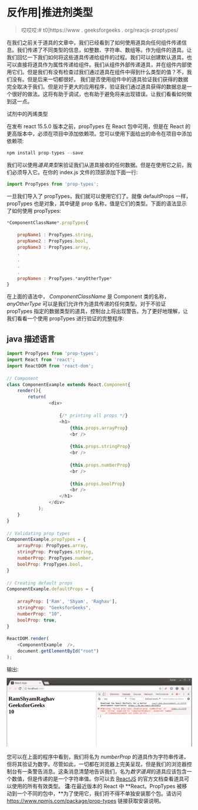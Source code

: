 # 反作用|推进剂类型

> 哎哎哎:# t0]https://www . geeksforgeeks . org/reacjs-proptypes/

在我们之前关于道具的文章中，我们已经看到了如何使用道具向任何组件传递信息。我们传递了不同类型的信息，如整数、字符串、数组等。作为组件的道具。让我们回忆一下我们如何将这些道具传递给组件的过程。我们可以创建默认道具，也可以直接将道具作为属性传递给组件。我们从组件外部传递道具，并在组件内部使用它们。但是我们有没有检查过我们通过道具在组件中得到什么类型的值？不，我们没有。但是后来一切都很好。
我们是否使用组件中的道具验证我们获得的数据完全取决于我们。但是对于更大的应用程序，验证我们通过道具获得的数据总是一个很好的做法。这将有助于调试，也有助于避免将来出现错误。让我们看看如何做到这一点。

试剂中的丙烯类型

在发布 react 15.5.0 版本之前，propTypes 在 React 包中可用，但是在 React 的更高版本中，必须在项目中添加依赖项。您可以使用下面给出的命令在项目中添加依赖项:

```jsx
npm install prop-types --save
```

我们可以使用*道具类型*来验证我们从道具接收的任何数据。但是在使用它之前，我们必须导入它。在你的 index.js 文件的顶部添加下面一行:

```jsx
import PropTypes from 'prop-types';
```

一旦我们导入了 propTypes，我们就可以使用它们了。就像 defaultProps 一样，propTypes 也是对象，其中键是 prop 名称，值是它们的类型。下面的语法显示了如何使用 propTypes:

```jsx
*ComponentClassName*.propTypes{

    propName1 : PropTypes.string,
    propName2 : PropTypes.bool,
    propName3 : PropTypes.array,
    .
    .
    .
    .
    propNamen : PropTypes.*anyOtherType*
}
```

在上面的语法中， *ComponentClassName* 是 Component 类的名称， *anyOtherType* 可以是我们允许作为道具传递的任何类型。对于不验证 propTypes 指定的数据类型的道具，控制台上将出现警告。为了更好地理解，让我们看看一个使用 propTypes 进行验证的完整程序:

## java 描述语言

```jsx
import PropTypes from 'prop-types';
import React from 'react';
import ReactDOM from 'react-dom';

// Component
class ComponentExample extends React.Component{
    render(){
        return(
                <div>

                    {/* printing all props */}
                    <h1>
                        {this.props.arrayProp}
                        <br />

                        {this.props.stringProp}
                        <br />

                        {this.props.numberProp}
                        <br />

                        {this.props.boolProp}
                        <br />
                    </h1>
                </div>
            );
    }
}

// Validating prop types
ComponentExample.propTypes = {
    arrayProp: PropTypes.array,
    stringProp: PropTypes.string,
    numberProp: PropTypes.number,
    boolProp: PropTypes.bool,
}

// Creating default props
ComponentExample.defaultProps = {

    arrayProp: ['Ram', 'Shyam', 'Raghav'],
    stringProp: "GeeksforGeeks",
    numberProp: "10",
    boolProp: true,
}

ReactDOM.render(
    <ComponentExample  />,
    document.getElementById("root")
);
```

输出:

![](img/b0852c55b031e4646f0910f3ae26a9cb.png)

您可以在上面的程序中看到，我们将名为 *numberProp* 的道具作为字符串传递，但将其验证为数字。尽管如此，一切都在浏览器上完美呈现，但是我们的浏览器控制台有一条警告消息。这条消息清楚地告诉我们，名为*数字道具*的道具应该包含一个数值，但是传递的是一个字符串值。你可以去 [ReactJS](https://reactjs.org/docs/typechecking-with-proptypes.html) 的官方文档查看道具可以使用的所有有效类型。
**注**:在最近版本的 React 中 **React。PropTypes 被移动到一个不同的包中，**为了使用它，我们将不得不单独安装那个包。请访问 https://www.npmjs.com/package/prop-types 链接获取安装说明。
